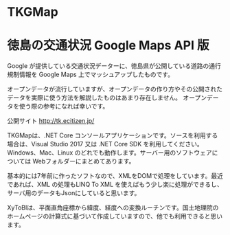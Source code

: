TKGMap
====

徳島の交通状況 Google Maps API 版
====

Google が提供している交通状況データーに、徳島県が公開している道路の通行規制情報を Google Maps 上でマッシュアップしたものです。

オープンデータが流行していますが、オープンデータの作り方やその公開されたデータを実際に使う方法を解説したものはあまり存在しません。
オープンデータを使う際の参考になれば幸いです。

公開サイト http://tk.ecitizen.jp/

TKGMapは、.NET Core コンソールアプリケーションです。ソースを利用する場合は、Visual Studio 2017 又は .NET Core SDK を利用してください。Windows、Mac、Linux のどれでも動作します。サーバー用のソフトウェアについては Webフォルダーにまとめてあります。

基本的には7年前に作ったソフトなので、XMLをDOMで処理をしています。最近であれば、XML の処理もLINQ To XML を使えばもう少し楽に処理ができるし、サーバ用のデータもJsonにしていると思います。

XyToBlは、平面直角座標から緯度、経度への変換ルーチンです。国土地理院のホームページの計算式に基づいて作成していますので、他でも利用できると思います。